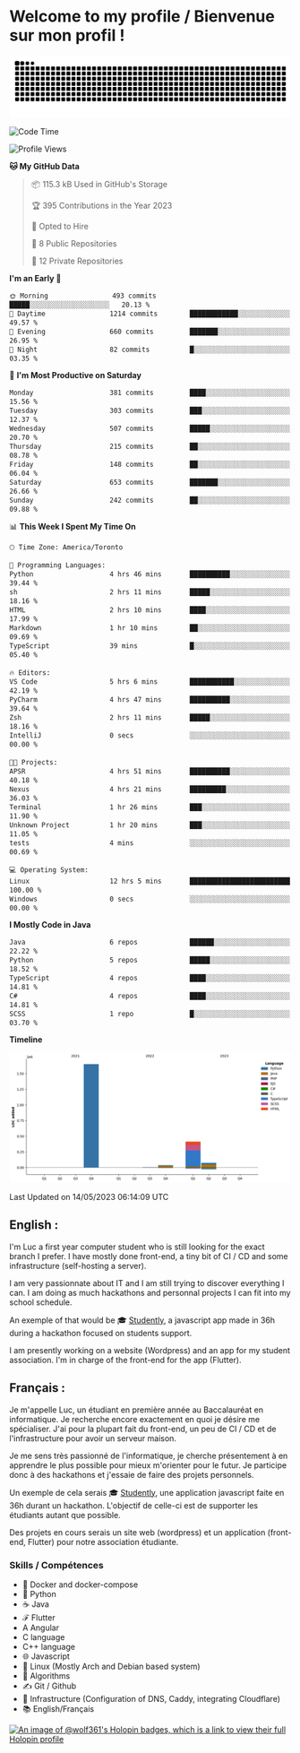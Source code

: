# Welcome to my profile / Bienvenue sur mon profil !

![snake gif](https://github.com/wolf-361/wolf-361/blob/output/github-contribution-grid-snake.svg)

<!--START_SECTION:waka-->
![Code Time](http://img.shields.io/badge/Code%20Time-82%20hrs%2044%20mins-blue)

![Profile Views](http://img.shields.io/badge/Profile%20Views-0-blue)

**🐱 My GitHub Data** 

> 📦 115.3 kB Used in GitHub's Storage 
 > 
> 🏆 395 Contributions in the Year 2023
 > 
> 💼 Opted to Hire
 > 
> 📜 8 Public Repositories 
 > 
> 🔑 12 Private Repositories 
 > 
**I'm an Early 🐤** 

```text
🌞 Morning                493 commits         █████░░░░░░░░░░░░░░░░░░░░   20.13 % 
🌆 Daytime                1214 commits        ████████████░░░░░░░░░░░░░   49.57 % 
🌃 Evening                660 commits         ███████░░░░░░░░░░░░░░░░░░   26.95 % 
🌙 Night                  82 commits          █░░░░░░░░░░░░░░░░░░░░░░░░   03.35 % 
```
📅 **I'm Most Productive on Saturday** 

```text
Monday                   381 commits         ████░░░░░░░░░░░░░░░░░░░░░   15.56 % 
Tuesday                  303 commits         ███░░░░░░░░░░░░░░░░░░░░░░   12.37 % 
Wednesday                507 commits         █████░░░░░░░░░░░░░░░░░░░░   20.70 % 
Thursday                 215 commits         ██░░░░░░░░░░░░░░░░░░░░░░░   08.78 % 
Friday                   148 commits         ██░░░░░░░░░░░░░░░░░░░░░░░   06.04 % 
Saturday                 653 commits         ███████░░░░░░░░░░░░░░░░░░   26.66 % 
Sunday                   242 commits         ██░░░░░░░░░░░░░░░░░░░░░░░   09.88 % 
```


📊 **This Week I Spent My Time On** 

```text
🕑︎ Time Zone: America/Toronto

💬 Programming Languages: 
Python                   4 hrs 46 mins       ██████████░░░░░░░░░░░░░░░   39.44 % 
sh                       2 hrs 11 mins       █████░░░░░░░░░░░░░░░░░░░░   18.16 % 
HTML                     2 hrs 10 mins       ████░░░░░░░░░░░░░░░░░░░░░   17.99 % 
Markdown                 1 hr 10 mins        ██░░░░░░░░░░░░░░░░░░░░░░░   09.69 % 
TypeScript               39 mins             █░░░░░░░░░░░░░░░░░░░░░░░░   05.40 % 

🔥 Editors: 
VS Code                  5 hrs 6 mins        ███████████░░░░░░░░░░░░░░   42.19 % 
PyCharm                  4 hrs 47 mins       ██████████░░░░░░░░░░░░░░░   39.64 % 
Zsh                      2 hrs 11 mins       █████░░░░░░░░░░░░░░░░░░░░   18.16 % 
IntelliJ                 0 secs              ░░░░░░░░░░░░░░░░░░░░░░░░░   00.00 % 

🐱‍💻 Projects: 
APSR                     4 hrs 51 mins       ██████████░░░░░░░░░░░░░░░   40.18 % 
Nexus                    4 hrs 21 mins       █████████░░░░░░░░░░░░░░░░   36.03 % 
Terminal                 1 hr 26 mins        ███░░░░░░░░░░░░░░░░░░░░░░   11.90 % 
Unknown Project          1 hr 20 mins        ███░░░░░░░░░░░░░░░░░░░░░░   11.05 % 
tests                    4 mins              ░░░░░░░░░░░░░░░░░░░░░░░░░   00.69 % 

💻 Operating System: 
Linux                    12 hrs 5 mins       █████████████████████████   100.00 % 
Windows                  0 secs              ░░░░░░░░░░░░░░░░░░░░░░░░░   00.00 % 
```

**I Mostly Code in Java** 

```text
Java                     6 repos             ██████░░░░░░░░░░░░░░░░░░░   22.22 % 
Python                   5 repos             █████░░░░░░░░░░░░░░░░░░░░   18.52 % 
TypeScript               4 repos             ████░░░░░░░░░░░░░░░░░░░░░   14.81 % 
C#                       4 repos             ████░░░░░░░░░░░░░░░░░░░░░   14.81 % 
SCSS                     1 repo              █░░░░░░░░░░░░░░░░░░░░░░░░   03.70 % 
```



**Timeline**

![Lines of Code chart](https://raw.githubusercontent.com/wolf-361/wolf-361/main/assets/bar_graph.png)


 Last Updated on 14/05/2023 06:14:09 UTC
<!--END_SECTION:waka-->

## English : 

I'm Luc a first year computer student who is still looking for the exact branch I prefer. I have mostly done front-end, a tiny bit of CI / CD and some infrastructure (self-hosting a server).

I am very passionnate about IT and I am still trying to discover everything I can. I am doing as much hackathons and personnal projects I can fit into my school schedule.

An exemple of that would be 🎓 [Studently](https://github.com/wolf-361/Studently-CodeJam12), a javascript app made in 36h during a hackathon focused on students support.

I am presently working on a website (Wordpress) and an app for my student association. I'm in charge of the front-end for the app (Flutter).

## Français :

Je m'appelle Luc, un étudiant en première année au Baccalauréat en informatique. Je recherche encore exactement en quoi je désire me spécialiser. J'ai pour la plupart fait du front-end, un peu de CI / CD et de l'infrastructure pour avoir un serveur maison.

Je me sens très passionné de l'informatique, je cherche présentement à en apprendre le plus possible pour mieux m'orienter pour le futur. Je participe donc à des hackathons et j'essaie de faire des projets personnels.

Un exemple de cela serais 🎓 [Studently](https://github.com/wolf-361/Studently-CodeJam12), une application javascript faite en 36h durant un hackathon. L'objectif de celle-ci est de supporter les étudiants autant que possible.

Des projets en cours serais un site web (wordpress) et un application (front-end, Flutter) pour notre association étudiante.

###  Skills / Compétences

* 🐋 Docker and docker-compose
* 🐍 Python
* ☕ Java
* ℱ Flutter
* A Angular
* C language
* C++ language
* 🌐 Javascript
* 🐧 Linux (Mostly Arch and Debian based system)
* 🧩 Algorithms
* ✍️ Git / Github
* 📜 Infrastructure (Configuration of DNS, Caddy, integrating Cloudflare)
* 📚 English/Français

[![An image of @wolf361's Holopin badges, which is a link to view their full Holopin profile](https://holopin.me/wolf361)](https://holopin.io/@wolf361)


